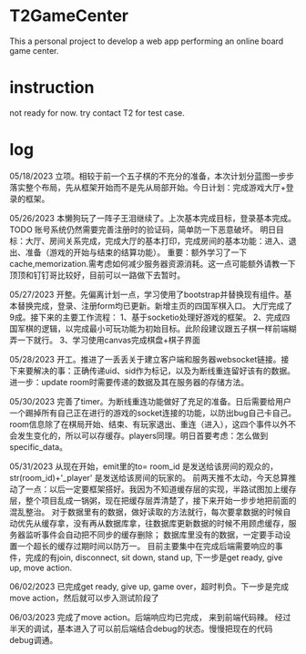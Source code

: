 # T2GameCenter
This a personal project to develop a web app performing an online board game center.

# instruction
not ready for now.
try contact T2 for test case.

# log
05/18/2023 立项。相较于前一个五子棋的不充分的准备，本次计划分蓝图一步步落实整个布局，先从框架开始而不是先从局部开始。今日计划：完成游戏大厅+登录的框架。

05/26/2023 本懒狗玩了一阵子王泪继续了。上次基本完成目标，登录基本完成。TODO 账号系统仍然需要完善注册时的验证码，简单防一下恶意破坏。
明日目标：大厅、房间关系完成，完成大厅的基本打印，完成房间的基本功能：进入、退出、准备（游戏的开始与结束的结算功能）。
重要：额外学习了一下cache,memorization.需考虑如何减少服务器资源消耗。这一点可能额外请教一下顶顶和钉钉哥比较好，目前可以一路做下去暂时。

05/27/2023 开整。先偏离计划一点，学习使用了bootstrap并替换现有组件。基本替换完成，登录、注册form均已更新。新增主页的四国军棋入口。
大厅完成了9成。接下来的主要工作流程：
1、基于socketio处理好游戏的框架。
2、完成四国军棋的逻辑，以完成最小可玩功能为初始目标。此阶段建议跟五子棋一样前端糊弄一下就行。
3、学习使用canvas完成棋盘+棋子界面

05/28/2023 开工。推进了一丢丢关于建立客户端和服务器websocket链接。接下来要解决的事：正确传递uid、sid作为标记，以及为断线重连留好该有的数据。进一步：update room时需要传递的数据及其在服务器的存储方法。

05/30/2023 完善了timer。为断线重连功能做好了充足的准备。日后需要给用户一个踢掉所有自己正在进行的游戏的socket连接的功能，以防出bug自己卡自己。room信息除了在棋局开始、结束、有玩家退出、重连（进入），这四个事件以外不会发生变化的，所以可以存缓存。players同理。明日首要考虑：怎么做到specific_data。

05/31/2023 从现在开始，emit里的to= room_id 是发送给该房间的观众的，  str(room_id)+'_player' 是发送给该房间的玩家的。
前两天推不太动，今天总算推动了一点：以后一定要框架搭好。我因为不知道缓存层的实现，半路试图加上缓存层，整个项目乱成一锅粥，现在把缓存层弄清楚了，接下来开始一步步地把前面的混乱整治。
对于数据里有的数据，做好读取的方法就行，每次要拿数据的时候自动优先从缓存拿，没有再从数据库拿，往数据库更新数据的时候不用顾虑缓存，服务器监听事件会自动把不同步的缓存删除；
数据库里没有的数据，一定要手动设置一个超长的缓存过期时间以防万一。
目前主要集中在完成后端需要响应的事件，完成的有join, disconnect, sit down, stand up, 下一步是get ready, give up, move action.

06/02/2023 已完成get ready, give up, game over，超时判负。下一步是完成move action，然后就可以步入测试阶段了

06/03/2023 完成了move action。后端响应均已完成， 来到前端代码辣。
经过半天的调试，基本进入了可以前后端结合debug的状态。慢慢把现在的代码debug调通。